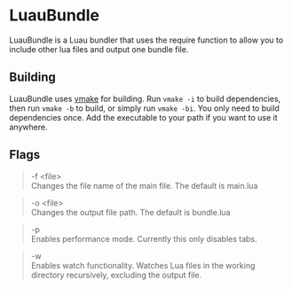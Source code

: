 # LuauBundle
LuauBundle is a Luau bundler that uses the require function to allow you to include other lua files and output one bundle file.

## Building
LuauBundle uses [vmake](https://github.com/ViperTools/vmake) for building. Run `vmake -i` to build dependencies, then run `vmake -b` to build, or simply run `vmake -bi`. You only need to build dependencies once. Add the executable to your path if you want to use it anywhere.

## Flags
> -f \<file> \
Changes the file name of the main file. The default is main.lua

> -o \<file> \
Changes the output file path. The default is bundle.lua

> -p \
Enables performance mode. Currently this only disables tabs.

> -w \
Enables watch functionality. Watches Lua files in the working directory recursively, excluding the output file.
